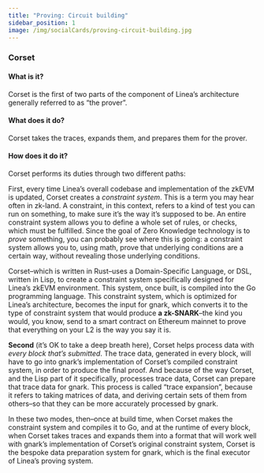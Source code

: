 ```yaml
---
title: "Proving: Circuit building"
sidebar_position: 1
image: /img/socialCards/proving-circuit-building.jpg
---
```


### Corset

#### What is it?

Corset is the first of two parts of the component of Linea’s architecture generally referred to as “the prover”.

#### What does it do?

Corset takes the traces, expands them, and prepares them for the prover.

#### How does it do it?

Corset performs its duties through two different paths:

First, every time Linea’s overall codebase and implementation of the zkEVM is updated, Corset creates a _constraint system_. This is a term you may hear often in zk-land. A constraint, in this context, refers to a kind of test you can run on something, to make sure it’s the way it’s supposed to be. An entire constraint system allows you to define a whole set of rules, or checks, which must be fulfilled. Since the goal of Zero Knowledge technology is to _prove_ something, you can probably see where this is going: a constraint system allows you to, using math, prove that underlying conditions are a certain way, without revealing those underlying conditions.

Corset–which is written in Rust–uses a Domain-Specific Language, or DSL, written in Lisp, to create a constraint system specifically designed for Linea’s zkEVM environment. This system, once built, is compiled into the Go programming language. This constraint system, which is optimized for Linea’s architecture, becomes the input for gnark, which converts it to the type of constraint system that would produce **a zk-SNARK**–the kind you would, you know, send to a smart contract on Ethereum mainnet to prove that everything on your L2 is the way you say it is.

**Second** (it’s OK to take a deep breath here), Corset helps process data with _every block that’s submitted_. The trace data, generated in every block, will have to go into gnark’s implementation of Corset’s compiled constraint system, in order to produce the final proof. And because of the way Corset, and the Lisp part of it specifically, processes trace data, Corset can prepare that trace data for gnark. This process is called “trace expansion”, because it refers to taking matrices of data, and deriving certain sets of them from others–so that they can be more accurately processed by gnark.

In these two modes, then–once at build time, when Corset makes the constraint system and compiles it to Go, and at the runtime of every block, when Corset takes traces and expands them into a format that will work well with gnark’s implementation of Corset’s original constraint system, Corset is the bespoke data preparation system for gnark, which is the final executor of Linea’s proving system.
